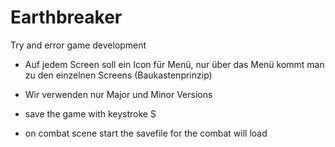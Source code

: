 # Earthbreaker
Try and error game development


- Auf jedem Screen soll ein Icon für Menü, nur über das Menü kommt man zu den einzelnen Screens (Baukastenprinzip)
- Wir verwenden nur Major und Minor Versions

- save the game with keystroke S
- on combat scene start the savefile for the combat will load
